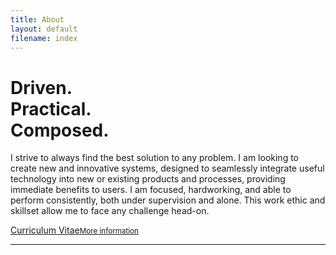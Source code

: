 ```yaml
---
title: About
layout: default
filename: index
---
```


<h1 class="left">Driven.<br>Practical.<br>Composed.</h1>

<p>
  I strive to always find the best solution to any problem. I am looking to create new and innovative systems, designed to seamlessly integrate useful technology into new or existing products and processes, providing immediate benefits to users. I am focused, hardworking, and able to perform consistently, both under supervision and alone. This work ethic and skillset allow me to face any challenge head-on. 
</p>

<div class="linkbox">
  <a href="resources/CV_StefanDominicus.pdf" target="_blank">Curriculum Vitae<small>More information</small></a>
</div>

<hr>

